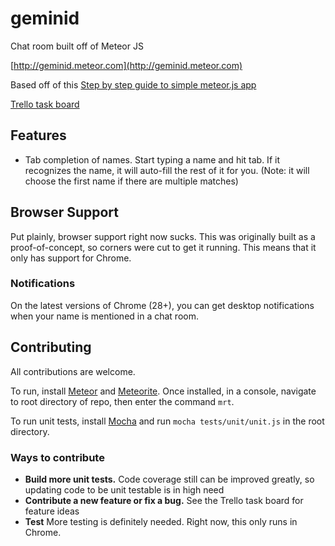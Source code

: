 geminid
========

Chat room built off of Meteor JS

[http://geminid.meteor.com](http://geminid.meteor.com)

Based off of this [Step by step guide to simple meteor.js app](https://github.com/krzysu/berlinjs-meteor)

[Trello task board](https://trello.com/board/chat-room/511f056b314cbe4205000d53)

## Features

 - Tab completion of names. Start typing a name and hit tab. If it recognizes the name, it will auto-fill the rest of it for you. (Note: it will choose the first name if there are multiple matches)

## Browser Support 

Put plainly, browser support right now sucks. This was originally built as a proof-of-concept, so corners were cut to get it running. This means that it only has support for Chrome. 

### Notifications

On the latest versions of Chrome (28+), you can get desktop notifications when your name is mentioned in a chat room.

## Contributing

All contributions are welcome. 

To run, install [Meteor](http://docs.meteor.com/#quickstart) and [Meteorite](https://github.com/oortcloud/meteorite#installing-meteorite). Once installed, in a console, navigate to root directory of repo, then enter the command `mrt`.

To run unit tests, install [Mocha](http://visionmedia.github.com/mocha/#installation) and run `mocha tests/unit/unit.js` in the root directory.

### Ways to contribute

 - **Build more unit tests.** Code coverage still can be improved greatly, so updating code to be unit testable is in high need
 - **Contribute a new feature or fix a bug.** See the Trello task board for feature ideas
 - **Test** More testing is definitely needed. Right now, this only runs in Chrome. 